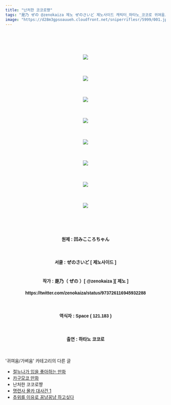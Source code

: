 ```yaml
---
title: "난처한 코코로쨩"
tags: "是乃 ぜの @zenokaiza 제노 ぜのさいど 제노사이드 캐릭터_하타노_코코로 귀여움／가벼움"
image: "https://d28m3gpsoauueh.cloudfront.net/sniperriflesr/5999/001.jpg"
---
```

<div class="article">
<p style="line-height: 1.6; font-family: 돋움, dotum, verdana, sans-serif; text-align: center;"><strong style="line-height: 1.6;"><br/></strong></p>
<p style="line-height: 1.6; font-family: 돋움, dotum, verdana, sans-serif; text-align: center;"><br/></p>
<p style="line-height: 1.6; font-family: 돋움, dotum, verdana, sans-serif; text-align: center;"><img src="{{ site.imgserver4 }}/sniperriflesr/5999/001.jpg"/></p>
<p style="line-height: 1.6; font-family: 돋움, dotum, verdana, sans-serif; text-align: center;"><br/></p>
<p style="line-height: 1.6; font-family: 돋움, dotum, verdana, sans-serif; text-align: center;"><img src="{{ site.imgserver4 }}/sniperriflesr/5999/002.jpg"/></p>
<p style="line-height: 1.6; font-family: 돋움, dotum, verdana, sans-serif; text-align: center;"><br/></p>
<p style="line-height: 1.6; font-family: 돋움, dotum, verdana, sans-serif; text-align: center;"><img src="{{ site.imgserver4 }}/sniperriflesr/5999/003.jpg"/></p>
<p style="line-height: 1.6; font-family: 돋움, dotum, verdana, sans-serif; text-align: center;"><br/></p>
<p style="line-height: 1.6; font-family: 돋움, dotum, verdana, sans-serif; text-align: center;"><img src="{{ site.imgserver4 }}/sniperriflesr/5999/004.jpg"/></p>
<p style="line-height: 1.6; font-family: 돋움, dotum, verdana, sans-serif; text-align: center;"><br/></p>
<p style="line-height: 1.6; font-family: 돋움, dotum, verdana, sans-serif; text-align: center;"><img src="{{ site.imgserver4 }}/sniperriflesr/5999/005.jpg"/></p>
<p style="line-height: 1.6; font-family: 돋움, dotum, verdana, sans-serif; text-align: center;"><br/></p>
<p style="line-height: 1.6; font-family: 돋움, dotum, verdana, sans-serif; text-align: center;"><img src="{{ site.imgserver4 }}/sniperriflesr/5999/006.jpg"/></p>
<p style="line-height: 1.6; font-family: 돋움, dotum, verdana, sans-serif; text-align: center;"><br/></p>
<p style="line-height: 1.6; font-family: 돋움, dotum, verdana, sans-serif; text-align: center;"><img src="{{ site.imgserver4 }}/sniperriflesr/5999/007.jpg"/></p>
<p style="line-height: 1.6; font-family: 돋움, dotum, verdana, sans-serif; text-align: center;"><br/></p>
<p style="line-height: 1.6; font-family: 돋움, dotum, verdana, sans-serif; text-align: center;"><img src="{{ site.imgserver4 }}/sniperriflesr/5999/008.jpg"/></p>
<p style="line-height: 1.6; font-family: 돋움, dotum, verdana, sans-serif; text-align: center;"><br/></p>
<p style="line-height: 1.6; font-family: 돋움, dotum, verdana, sans-serif; text-align: center;"><strong style="line-height: 1.6;"><br/></strong></p>
<p style="line-height: 1.6; font-family: 돋움, dotum, verdana, sans-serif; text-align: center;"><strong style="line-height: 1.6;">원제 : 凹みこころちゃん</strong></p>
<p style="line-height: 1.6; font-family: 돋움, dotum, verdana, sans-serif; text-align: center;"><strong style="line-height: 1.6;"><br/></strong></p>
<p style="line-height: 1.6; font-family: 돋움, dotum, verdana, sans-serif; text-align: center;"><strong>서클 : ぜのさいど [ 제노사이드 ]</strong></p>
<p style="line-height: 1.6; font-family: 돋움, dotum, verdana, sans-serif; text-align: center;"><br/><strong>작가 : </strong><font face="돋움, dotum, verdana, sans-serif"><b>是乃（ ぜの ）[ @zenokaiza ][ 제노 ]</b></font></p>
<p style="line-height: 1.6; text-align: center;"><font face="돋움, dotum, verdana, sans-serif"><b>https://twitter.com/zenokaiza/status/973726116945932288<br/></b></font></p>
<p style="line-height: 1.6; font-family: 돋움, dotum, verdana, sans-serif; text-align: center;"><br/></p>
<p style="line-height: 1.6; text-align: center;"><font face="돋움, dotum, verdana, sans-serif" style="font-family: 돋움, dotum, verdana, sans-serif;"><b>역식자 : </b></font><font face="돋움, dotum, verdana, sans-serif"><b>Space ( 121.183 )</b></font></p>
<p style="line-height: 1.6; font-family: 돋움, dotum, verdana, sans-serif; text-align: center;"><font face="돋움, dotum, verdana, sans-serif"><b><br/></b></font></p>
<p style="line-height: 1.6; font-family: 돋움, dotum, verdana, sans-serif; text-align: center;"><strong>출연 : 하타노 코코로</strong></p>
</div><br/>
<div class="another">
<p>'귀여움/가벼움' 카테고리의 다른 글</p>
<ul>
<li><a href="/sniperriflesr_6003">절누나가 입을 좋아하는 만화</a></li>
<li><a href="/sniperriflesr_6000">카구모코 만화</a></li>
<li>난처한 코코로쨩</li>
<li><a href="/sniperriflesr_5998">명련사 몰카 대사건 1</a></li>
<li><a href="/sniperriflesr_5997">추위를 이유로 꽁냥꽁냥 하고싶다</a></li>
</ul>
</div><br/>
<div class="comment" id="commentListBlock_5999" style="display: none ">
</div><br/>
<br/>
<p id="refer"></p>
<br/>
